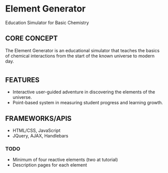 # Element Generator
Education Simulator for Basic Chemistry

## CORE CONCEPT

The Element Generator is an educational simulator that teaches the basics of chemical interactions from the start of the known universe to modern day. 

<h1 align="center">
  <a alt="Element test" href="http://insideclimatenews.org/sites/default/files/270px-Stylised_Lithium_Atom.svg.png"></a>
</h1>

## FEATURES
- Interactive user-guided adventure in discovering the elements of the universe.
- Point-based system in measuring student progress and learning growth.

## FRAMEWORKS/APIS
- HTML/CSS, JavaScript
- JQuery, AJAX, Handlebars

### TODO
- Minimum of four reactive elements (two at tutorial)
- Description pages for each element
